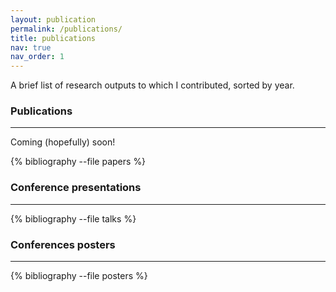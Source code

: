```yaml
---
layout: publication
permalink: /publications/
title: publications
nav: true
nav_order: 1
---
```

 A brief list of research outputs to which I contributed, sorted by year. 

### **Publications**
----------
Coming (hopefully) soon! 

{% bibliography --file papers %}


### **Conference presentations**
-----------
{% bibliography --file talks %}

### **Conferences posters**
------------
{% bibliography --file posters %}
